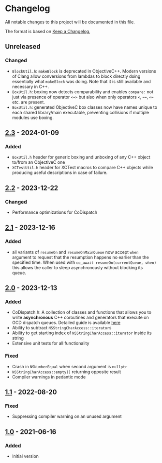 # Changelog
All notable changes to this project will be documented in this file.

The format is based on [Keep a Changelog](https://keepachangelog.com/en/1.0.0/),

## Unreleased

### Changed
- `BlockUtil.h`: `makeBlock` is deprecated in ObjectiveC++. Modern versions of Clang allow conversions from lambdas to block directly doing essentially what `makeBlock` was doing. Note that it is still available and necessary in C++.
- `BoxUtil.h`: boxing now detects comparability and enables `compare:` not just via presence of operator `<=>` but also when only operators `<`, `==`, `<=` etc. are present.
- `BoxUtil.h`: generated ObjectiveC box classes now have names unique to each shared library/main executable, preventing collisions if multiple modules use boxing.

## [2.3] - 2024-01-09

### Added
- `BoxUtil.h` header for generic boxing and unboxing of any C++ object to/from an ObjectiveC one
- `XCTestUtil.h` header for XCTest macros to compare C++ objects while producing useful descriptions in case of failure.

## [2.2] - 2023-12-22

### Changed
- Performance optimizations for CoDispatch

## [2.1] - 2023-12-16

### Added
- all variants of `resumeOn` and `resumeOnMainQueue` now accept `when` argument to request that the resumption happens no earlier than the specified time. When used with `co_await resumeOn(currentQueue, when)` this allows the caller to sleep asynchronously without blocking its queue.

## [2.0] - 2023-12-13

### Added
- CoDispatch.h: A collection of classes and functions that allows you to write **asynchronous** C++ coroutines and generators that execute on GCD dispatch queues. Detailed guide is available [here](https://github.com/gershnik/objc-helpers/blob/v2.0/doc/CoDispatch.md)
- Ability to subtract `NSStringCharAccess::iterator`s
- Ability to get starting index of `NSStringCharAccess::iterator` inside its string
- Extensive unit tests for all functionality

### Fixed
- Crash in `NSNumberEqual` when second argument is `nullptr`
- `NSStringCharAccess::empty()` returning opposite result
- Compiler warnings in pedantic mode

## [1.1] - 2022-08-20

### Fixed

- Suppressing compiler warning on an unused argument

## [1.0] - 2021-06-16

### Added
- Initial version

[1.0]: https://github.com/gershnik/objc-helpers/releases/tag/v1.0
[1.1]: https://github.com/gershnik/objc-helpers/releases/tag/v1.1
[2.0]: https://github.com/gershnik/objc-helpers/releases/v2.0
[2.1]: https://github.com/gershnik/objc-helpers/releases/v2.1
[2.2]: https://github.com/gershnik/objc-helpers/releases/v2.2
[2.3]: https://github.com/gershnik/objc-helpers/releases/v2.3
